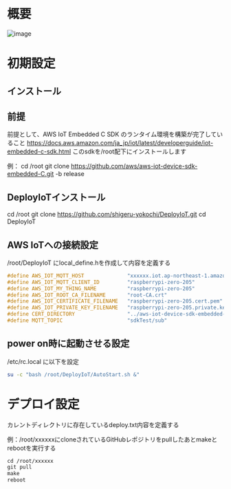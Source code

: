 # 概要


![image](https://user-images.githubusercontent.com/12773136/45201856-e07c5400-b2b1-11e8-9e1c-a6eeca8dd0ac.png)

# 初期設定

## インストール

## 前提

前提として、AWS IoT Embedded C SDK のランタイム環境を構築が完了していること
https://docs.aws.amazon.com/ja_jp/iot/latest/developerguide/iot-embedded-c-sdk.html
このsdkを/root配下にインストールします

例：
cd /root
git clone https://github.com/aws/aws-iot-device-sdk-embedded-C.git -b release

## DeployIoTインストール

cd /root
git clone https://github.com/shigeru-yokochi/DeployIoT.git
cd DeployIoT


## AWS IoTへの接続設定

/root/DeployIoT にlocal_define.hを作成して内容を定義する

```c
#define AWS_IOT_MQTT_HOST              "xxxxxx.iot.ap-northeast-1.amazonaws.com"	//AWS IoTのエンドポイント
#define AWS_IOT_MQTT_CLIENT_ID         "raspberrypi-zero-205"						//クライアントID(AWS_IOT_MY_THING_NAMEと同じ)
#define AWS_IOT_MY_THING_NAME 	       "raspberrypi-zero-205"						//AWS IoTへ登録したThings名
#define AWS_IOT_ROOT_CA_FILENAME       "root-CA.crt"								//ルート証明書ファイル名
#define AWS_IOT_CERTIFICATE_FILENAME   "raspberrypi-zero-205.cert.pem"				//デバイス証明書ファイル名
#define AWS_IOT_PRIVATE_KEY_FILENAME   "raspberrypi-zero-205.private.key"			//プライベートキーファイル名
#define CERT_DIRECTORY	               "../aws-iot-device-sdk-embedded-C/certs"		//aws-iot-device-sdk-embedded-C/certsへの相対パス"
#define MQTT_TOPIC                     "sdkTest/sub"                                //MQTTトピックス名
```


## power on時に起動させる設定

/etc/rc.local に以下を設定　

```sh
su -c "bash /root/DeployIoT/AutoStart.sh &"
```

# デプロイ設定

カレントディレクトリに存在しているdeploy.txt内容を定義する

例：/root/xxxxxxにcloneされているGitHubレポジトリをpullしたあとmakeとrebootを実行する

```txt
cd /root/xxxxxx
git pull
make
reboot
```
